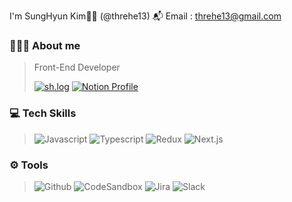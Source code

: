 I'm SungHyun Kim👋🏻 (@threhe13)
📬 Email : threhe13@gmail.com

### 👨🏻‍💻 About me
> Front-End Developer
>
> [![sh.log](https://img.shields.io/badge/Velog-20C997.svg?&style=for-the-badge&logo=Velog&logoColor=white&link=https://velog.io/@threhe13)](https://velog.io/@threhe13)
> [![Notion Profile](https://img.shields.io/badge/Notion-000000.svg?&style=for-the-badge&logo=Notion&logoColor=white&link=https://profile.hohae.kr)](https://profile.hohae.kr)

### 💻 Tech Skills
> ![Javascript](https://img.shields.io/badge/Javascript-F7DF1E.svg?&style=for-the-badge&logo=Javascript&logoColor=white)
> ![Typescript](https://img.shields.io/badge/Typescript-3178C6.svg?&style=for-the-badge&logo=Typescript&logoColor=white)
> ![Redux](https://img.shields.io/badge/Redux-764ABC.svg?&style=for-the-badge&logo=Redux&logoColor=white)
> ![Next.js](https://img.shields.io/badge/Next-000000.svg?&style=for-the-badge&logo=Next.js&logoColor=white)

### ⚙️ Tools
> ![Github](https://img.shields.io/badge/Github-181717.svg?&style=for-the-badge&logo=Github&logoColor=white)
> ![CodeSandbox](https://img.shields.io/badge/CodeSandbox-000000.svg?&style=for-the-badge&logo=CodeSandbox&logoColor=white)
> ![Jira](https://img.shields.io/badge/Jira-0052CC.svg?&style=for-the-badge&logo=Jira&logoColor=white)
> ![Slack](https://img.shields.io/badge/Slack-4A154B.svg?&style=for-the-badge&logo=Slack&logoColor=white)
